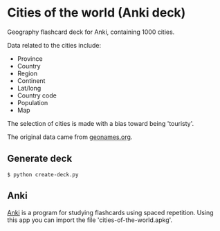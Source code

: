 # Cities of the world (Anki deck)

Geography flashcard deck for Anki, containing 1000 cities.

Data related to the cities include: 
- Province
- Country
- Region
- Continent
- Lat/long
- Country code
- Population
- Map 

The selection of cities is made with a bias toward being 'touristy'.

The original data came from [geonames.org](https://www.geonames.org/).

## Generate deck

`$ python create-deck.py`

## Anki

[Anki](https://apps.ankiweb.net/) is a program for studying flashcards using spaced repetition. Using this app you can import the file 'cities-of-the-world.apkg'.